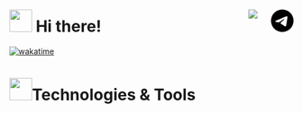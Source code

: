 <h1>
  <img src="https://media.tenor.com/ttMsN_OQVv0AAAAj/luffy-gear-5.gif" width="40" height="40">
  Hi there!

  <a href="https://t.me/beoningg">
    <picture>
      <source width="40" align="right" media="(prefers-color-scheme: dark)" srcset="icons/telegram-light.svg">
      <img width="40" align="right" src="icons/telegram-dark.svg" />
    </picture>
  </a>

  <a href="https://instagram.com/beoningg">
    <picture>
      <source width="40" align="right" media="(prefers-color-scheme: dark)" srcset="icons/twitch-light.svg">
      <img width="40" align="right" src="icons/twitch-dark.svg" />
    </picture>
  </a>
</h1>

[![wakatime](https://wakatime.com/badge/user/d8114194-0515-4601-85f4-45cf5fddfbad.svg?style=flat-square)](https://wakatime.com/@d8114194-0515-4601-85f4-45cf5fddfbad)

<h1><img src="https://media.tenor.com/bU8W2-lHZhYAAAAi/luffy.gif" width="40" height="40">Technologies & Tools</h1>
